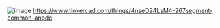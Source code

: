 ![image](https://github.com/user-attachments/assets/ad16e009-2394-4bcd-9949-4dc2d4143094)
https://www.tinkercad.com/things/4nseD24LsM4-267segment-common-anode
